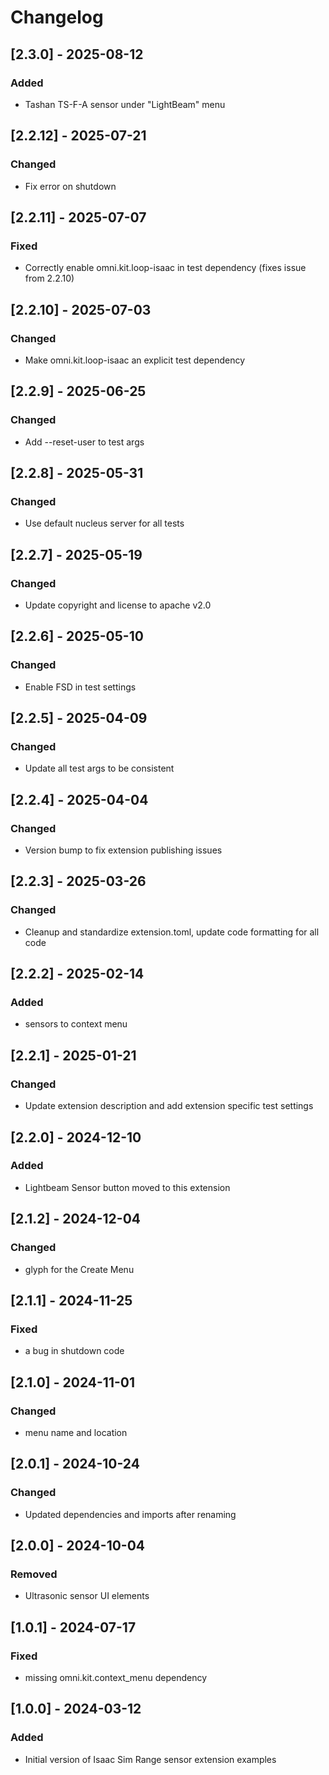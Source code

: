 # Changelog
## [2.3.0] - 2025-08-12
### Added
- Tashan TS-F-A sensor under "LightBeam" menu

## [2.2.12] - 2025-07-21
### Changed
- Fix error on shutdown

## [2.2.11] - 2025-07-07
### Fixed
- Correctly enable omni.kit.loop-isaac in test dependency (fixes issue from 2.2.10)

## [2.2.10] - 2025-07-03
### Changed
- Make omni.kit.loop-isaac an explicit test dependency

## [2.2.9] - 2025-06-25
### Changed
- Add --reset-user to test args

## [2.2.8] - 2025-05-31
### Changed
- Use default nucleus server for all tests

## [2.2.7] - 2025-05-19
### Changed
- Update copyright and license to apache v2.0

## [2.2.6] - 2025-05-10
### Changed
- Enable FSD in test settings

## [2.2.5] - 2025-04-09
### Changed
- Update all test args to be consistent

## [2.2.4] - 2025-04-04
### Changed
- Version bump to fix extension publishing issues

## [2.2.3] - 2025-03-26
### Changed
- Cleanup and standardize extension.toml, update code formatting for all code

## [2.2.2] - 2025-02-14
### Added
- sensors to context menu

## [2.2.1] - 2025-01-21
### Changed
- Update extension description and add extension specific test settings

## [2.2.0] - 2024-12-10
### Added
- Lightbeam Sensor button moved to this extension

## [2.1.2] - 2024-12-04
### Changed
- glyph for the Create Menu

## [2.1.1] - 2024-11-25
### Fixed
- a bug in shutdown code

## [2.1.0] - 2024-11-01
### Changed
- menu name and location

## [2.0.1] - 2024-10-24
### Changed
- Updated dependencies and imports after renaming

## [2.0.0] - 2024-10-04
### Removed
- Ultrasonic sensor UI elements

## [1.0.1] - 2024-07-17
### Fixed
- missing omni.kit.context_menu dependency

## [1.0.0] - 2024-03-12
### Added
- Initial version of Isaac Sim Range sensor extension examples
